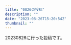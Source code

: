 ```yaml
---
title: "0826の投稿"
description: ""
date: "2023-08-26T15:20:54Z"
thumbnail: ""
---
```

20230826に行った投稿です。
<!--more-->
